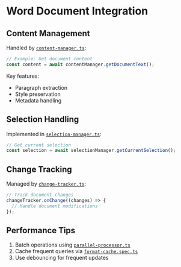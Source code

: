 # Word Document Integration

## Content Management
Handled by [`content-manager.ts`](src/addins/word/integration/document/content-manager.ts):
```typescript
// Example: Get document content
const content = await contentManager.getDocumentText();
```

Key features:
- Paragraph extraction
- Style preservation
- Metadata handling

## Selection Handling
Implemented in [`selection-manager.ts`](src/addins/word/integration/document/selection-manager.ts):
```typescript
// Get current selection
const selection = await selectionManager.getCurrentSelection();
```

## Change Tracking
Managed by [`change-tracker.ts`](src/addins/word/integration/document/change-tracker.ts):
```typescript
// Track document changes
changeTracker.onChange((changes) => {
  // Handle document modifications
});
```

## Performance Tips
1. Batch operations using [`parallel-processor.ts`](src/main/analysis/utils/parallel-processor.ts)
2. Cache frequent queries via [`format-cache.spec.ts`](src/main/integration/services/__tests__/cache/format-cache.spec.ts)
3. Use debouncing for frequent updates
